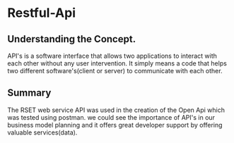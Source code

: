 # Restful-Api
## Understanding the Concept.
API's is a software interface that allows two applications to interact with each other without any
user intervention. It simply means a code that helps two different software's(client or server) to 
communicate with each other.
## Summary
The RSET web service API was used in the creation of the Open Api which was tested using postman.
we could see the importance of API's in our business model planning and it offers great developer
support by offering valuable services(data).
